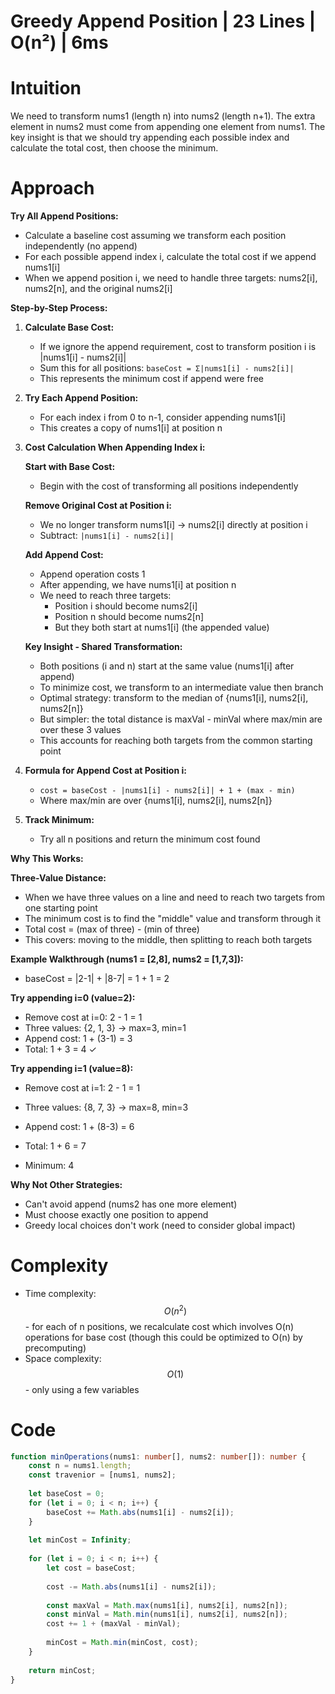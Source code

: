 # Greedy Append Position | 23 Lines | O(n²) | 6ms

# Intuition
We need to transform nums1 (length n) into nums2 (length n+1). The extra element in nums2 must come from appending one element from nums1. The key insight is that we should try appending each possible index and calculate the total cost, then choose the minimum.

# Approach
**Try All Append Positions:**
- Calculate a baseline cost assuming we transform each position independently (no append)
- For each possible append index i, calculate the total cost if we append nums1[i]
- When we append position i, we need to handle three targets: nums2[i], nums2[n], and the original nums2[i]

**Step-by-Step Process:**

1. **Calculate Base Cost:**
   - If we ignore the append requirement, cost to transform position i is |nums1[i] - nums2[i]|
   - Sum this for all positions: `baseCost = Σ|nums1[i] - nums2[i]|`
   - This represents the minimum cost if append were free

2. **Try Each Append Position:**
   - For each index i from 0 to n-1, consider appending nums1[i]
   - This creates a copy of nums1[i] at position n

3. **Cost Calculation When Appending Index i:**
   
   **Start with Base Cost:**
   - Begin with the cost of transforming all positions independently
   
   **Remove Original Cost at Position i:**
   - We no longer transform nums1[i] → nums2[i] directly at position i
   - Subtract: `|nums1[i] - nums2[i]|`
   
   **Add Append Cost:**
   - Append operation costs 1
   - After appending, we have nums1[i] at position n
   - We need to reach three targets:
     - Position i should become nums2[i]
     - Position n should become nums2[n]
     - But they both start at nums1[i] (the appended value)
   
   **Key Insight - Shared Transformation:**
   - Both positions (i and n) start at the same value (nums1[i] after append)
   - To minimize cost, we transform to an intermediate value then branch
   - Optimal strategy: transform to the median of {nums1[i], nums2[i], nums2[n]}
   - But simpler: the total distance is maxVal - minVal where max/min are over these 3 values
   - This accounts for reaching both targets from the common starting point

4. **Formula for Append Cost at Position i:**
   - `cost = baseCost - |nums1[i] - nums2[i]| + 1 + (max - min)`
   - Where max/min are over {nums1[i], nums2[i], nums2[n]}

5. **Track Minimum:**
   - Try all n positions and return the minimum cost found

**Why This Works:**

**Three-Value Distance:**
- When we have three values on a line and need to reach two targets from one starting point
- The minimum cost is to find the "middle" value and transform through it
- Total cost = (max of three) - (min of three)
- This covers: moving to the middle, then splitting to reach both targets

**Example Walkthrough (nums1 = [2,8], nums2 = [1,7,3]):**

- baseCost = |2-1| + |8-7| = 1 + 1 = 2

**Try appending i=0 (value=2):**
- Remove cost at i=0: 2 - 1 = 1
- Three values: {2, 1, 3} → max=3, min=1
- Append cost: 1 + (3-1) = 3
- Total: 1 + 3 = 4 ✓

**Try appending i=1 (value=8):**
- Remove cost at i=1: 2 - 1 = 1
- Three values: {8, 7, 3} → max=8, min=3
- Append cost: 1 + (8-3) = 6
- Total: 1 + 6 = 7

- Minimum: 4

**Why Not Other Strategies:**
- Can't avoid append (nums2 has one more element)
- Must choose exactly one position to append
- Greedy local choices don't work (need to consider global impact)

# Complexity
- Time complexity: $$O(n^2)$$ - for each of n positions, we recalculate cost which involves O(n) operations for base cost (though this could be optimized to O(n) by precomputing)
- Space complexity: $$O(1)$$ - only using a few variables

# Code
```typescript
function minOperations(nums1: number[], nums2: number[]): number {
    const n = nums1.length;
    const travenior = [nums1, nums2];
    
    let baseCost = 0;
    for (let i = 0; i < n; i++) {
        baseCost += Math.abs(nums1[i] - nums2[i]);
    }
    
    let minCost = Infinity;
    
    for (let i = 0; i < n; i++) {
        let cost = baseCost;
        
        cost -= Math.abs(nums1[i] - nums2[i]);
        
        const maxVal = Math.max(nums1[i], nums2[i], nums2[n]);
        const minVal = Math.min(nums1[i], nums2[i], nums2[n]);
        cost += 1 + (maxVal - minVal);
        
        minCost = Math.min(minCost, cost);
    }
    
    return minCost;
}
```